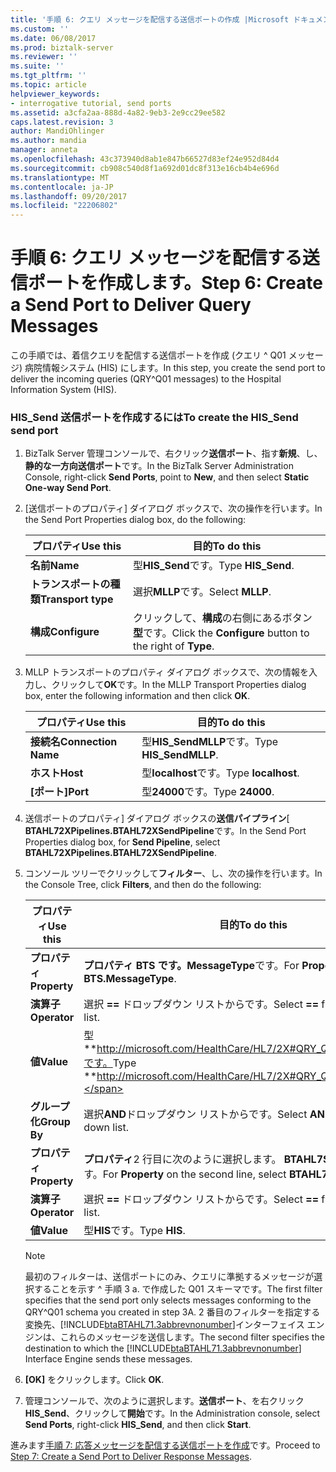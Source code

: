 ```yaml
---
title: '手順 6: クエリ メッセージを配信する送信ポートの作成 |Microsoft ドキュメント'
ms.custom: ''
ms.date: 06/08/2017
ms.prod: biztalk-server
ms.reviewer: ''
ms.suite: ''
ms.tgt_pltfrm: ''
ms.topic: article
helpviewer_keywords:
- interrogative tutorial, send ports
ms.assetid: a3cfa2aa-888d-4a82-9eb3-2e9cc29ee582
caps.latest.revision: 3
author: MandiOhlinger
ms.author: mandia
manager: anneta
ms.openlocfilehash: 43c373940d8ab1e847b66527d83ef24e952d84d4
ms.sourcegitcommit: cb908c540d8f1a692d01dc8f313e16cb4b4e696d
ms.translationtype: MT
ms.contentlocale: ja-JP
ms.lasthandoff: 09/20/2017
ms.locfileid: "22206802"
---
```

# <a name="step-6-create-a-send-port-to-deliver-query-messages"></a><span data-ttu-id="6d240-102">手順 6: クエリ メッセージを配信する送信ポートを作成します。</span><span class="sxs-lookup"><span data-stu-id="6d240-102">Step 6: Create a Send Port to Deliver Query Messages</span></span>
<span data-ttu-id="6d240-103">この手順では、着信クエリを配信する送信ポートを作成 (クエリ ^ Q01 メッセージ) 病院情報システム (HIS) にします。</span><span class="sxs-lookup"><span data-stu-id="6d240-103">In this step, you create the send port to deliver the incoming queries (QRY^Q01 messages) to the Hospital Information System (HIS).</span></span>  
  
### <a name="to-create-the-hissend-send-port"></a><span data-ttu-id="6d240-104">HIS_Send 送信ポートを作成するには</span><span class="sxs-lookup"><span data-stu-id="6d240-104">To create the HIS_Send send port</span></span>  
  
1.  <span data-ttu-id="6d240-105">BizTalk Server 管理コンソールで、右クリック**送信ポート**、指す**新規**、し、**静的な一方向送信ポート**です。</span><span class="sxs-lookup"><span data-stu-id="6d240-105">In the BizTalk Server Administration Console, right-click **Send Ports**, point to **New**, and then select **Static One-way Send Port**.</span></span>  
  
2.  <span data-ttu-id="6d240-106">[送信ポートのプロパティ] ダイアログ ボックスで、次の操作を行います。</span><span class="sxs-lookup"><span data-stu-id="6d240-106">In the Send Port Properties dialog box, do the following:</span></span>  
  
    |<span data-ttu-id="6d240-107">プロパティ</span><span class="sxs-lookup"><span data-stu-id="6d240-107">Use this</span></span>|<span data-ttu-id="6d240-108">目的</span><span class="sxs-lookup"><span data-stu-id="6d240-108">To do this</span></span>|  
    |--------------|----------------|  
    |<span data-ttu-id="6d240-109">**名前**</span><span class="sxs-lookup"><span data-stu-id="6d240-109">**Name**</span></span>|<span data-ttu-id="6d240-110">型**HIS_Send**です。</span><span class="sxs-lookup"><span data-stu-id="6d240-110">Type **HIS_Send**.</span></span>|  
    |<span data-ttu-id="6d240-111">**トランスポートの種類**</span><span class="sxs-lookup"><span data-stu-id="6d240-111">**Transport type**</span></span>|<span data-ttu-id="6d240-112">選択**MLLP**です。</span><span class="sxs-lookup"><span data-stu-id="6d240-112">Select **MLLP**.</span></span>|  
    |<span data-ttu-id="6d240-113">**構成**</span><span class="sxs-lookup"><span data-stu-id="6d240-113">**Configure**</span></span>|<span data-ttu-id="6d240-114">クリックして、**構成**の右側にあるボタン**型**です。</span><span class="sxs-lookup"><span data-stu-id="6d240-114">Click the **Configure** button to the right of **Type**.</span></span>|  
  
3.  <span data-ttu-id="6d240-115">MLLP トランスポートのプロパティ ダイアログ ボックスで、次の情報を入力し、クリックして**OK**です。</span><span class="sxs-lookup"><span data-stu-id="6d240-115">In the MLLP Transport Properties dialog box, enter the following information and then click **OK**.</span></span>  
  
    |<span data-ttu-id="6d240-116">プロパティ</span><span class="sxs-lookup"><span data-stu-id="6d240-116">Use this</span></span>|<span data-ttu-id="6d240-117">目的</span><span class="sxs-lookup"><span data-stu-id="6d240-117">To do this</span></span>|  
    |--------------|----------------|  
    |<span data-ttu-id="6d240-118">**接続名**</span><span class="sxs-lookup"><span data-stu-id="6d240-118">**Connection Name**</span></span>|<span data-ttu-id="6d240-119">型**HIS_SendMLLP**です。</span><span class="sxs-lookup"><span data-stu-id="6d240-119">Type **HIS_SendMLLP**.</span></span>|  
    |<span data-ttu-id="6d240-120">**ホスト**</span><span class="sxs-lookup"><span data-stu-id="6d240-120">**Host**</span></span>|<span data-ttu-id="6d240-121">型**localhost**です。</span><span class="sxs-lookup"><span data-stu-id="6d240-121">Type **localhost**.</span></span>|  
    |<span data-ttu-id="6d240-122">**[ポート]**</span><span class="sxs-lookup"><span data-stu-id="6d240-122">**Port**</span></span>|<span data-ttu-id="6d240-123">型**24000**です。</span><span class="sxs-lookup"><span data-stu-id="6d240-123">Type **24000**.</span></span>|  
  
4.  <span data-ttu-id="6d240-124">送信ポートのプロパティ] ダイアログ ボックスの**送信パイプライン**[ **BTAHL72XPipelines.BTAHL72XSendPipeline**です。</span><span class="sxs-lookup"><span data-stu-id="6d240-124">In the Send Port Properties dialog box, for **Send Pipeline**, select **BTAHL72XPipelines.BTAHL72XSendPipeline**.</span></span>  
  
5.  <span data-ttu-id="6d240-125">コンソール ツリーでクリックして**フィルター**、し、次の操作を行います。</span><span class="sxs-lookup"><span data-stu-id="6d240-125">In the Console Tree, click **Filters**, and then do the following:</span></span>  
  
    |<span data-ttu-id="6d240-126">プロパティ</span><span class="sxs-lookup"><span data-stu-id="6d240-126">Use this</span></span>|<span data-ttu-id="6d240-127">目的</span><span class="sxs-lookup"><span data-stu-id="6d240-127">To do this</span></span>|  
    |--------------|----------------|  
    |<span data-ttu-id="6d240-128">**プロパティ**</span><span class="sxs-lookup"><span data-stu-id="6d240-128">**Property**</span></span>|<span data-ttu-id="6d240-129">**プロパティ** **BTS です。MessageType**です。</span><span class="sxs-lookup"><span data-stu-id="6d240-129">For **Property**, select **BTS.MessageType**.</span></span>|  
    |<span data-ttu-id="6d240-130">**演算子**</span><span class="sxs-lookup"><span data-stu-id="6d240-130">**Operator**</span></span>|<span data-ttu-id="6d240-131">選択 **==** ドロップダウン リストからです。</span><span class="sxs-lookup"><span data-stu-id="6d240-131">Select **==** from the drop-down list.</span></span>|  
    |<span data-ttu-id="6d240-132">**値**</span><span class="sxs-lookup"><span data-stu-id="6d240-132">**Value**</span></span>|<span data-ttu-id="6d240-133">型**http://microsoft.com/HealthCare/HL7/2X#QRY_Q01_24_GLO_DEF**です。</span><span class="sxs-lookup"><span data-stu-id="6d240-133">Type **http://microsoft.com/HealthCare/HL7/2X#QRY_Q01_24_GLO_DEF**.</span></span>|  
    |<span data-ttu-id="6d240-134">**グループ化**</span><span class="sxs-lookup"><span data-stu-id="6d240-134">**Group By**</span></span>|<span data-ttu-id="6d240-135">選択**AND**ドロップダウン リストからです。</span><span class="sxs-lookup"><span data-stu-id="6d240-135">Select **AND** from the drop-down list.</span></span>|  
    |<span data-ttu-id="6d240-136">**プロパティ**</span><span class="sxs-lookup"><span data-stu-id="6d240-136">**Property**</span></span>|<span data-ttu-id="6d240-137">**プロパティ**2 行目に次のように選択します。 **BTAHL7Schemas.MSH5_1**です。</span><span class="sxs-lookup"><span data-stu-id="6d240-137">For **Property** on the second line, select **BTAHL7Schemas.MSH5_1**.</span></span>|  
    |<span data-ttu-id="6d240-138">**演算子**</span><span class="sxs-lookup"><span data-stu-id="6d240-138">**Operator**</span></span>|<span data-ttu-id="6d240-139">選択 **==** ドロップダウン リストからです。</span><span class="sxs-lookup"><span data-stu-id="6d240-139">Select **==** from the drop-down list.</span></span>|  
    |<span data-ttu-id="6d240-140">**値**</span><span class="sxs-lookup"><span data-stu-id="6d240-140">**Value**</span></span>|<span data-ttu-id="6d240-141">型**HIS**です。</span><span class="sxs-lookup"><span data-stu-id="6d240-141">Type **HIS**.</span></span>|  
  
    > [!NOTE]
    >  <span data-ttu-id="6d240-142">最初のフィルターは、送信ポートにのみ、クエリに準拠するメッセージが選択することを示す ^ 手順 3 a. で作成した Q01 スキーマです。</span><span class="sxs-lookup"><span data-stu-id="6d240-142">The first filter specifies that the send port only selects messages conforming to the QRY^Q01 schema you created in step 3A.</span></span> <span data-ttu-id="6d240-143">2 番目のフィルターを指定する変換先、[!INCLUDE[btaBTAHL71.3abbrevnonumber](../../includes/btabtahl71-3abbrevnonumber-md.md)]インターフェイス エンジンは、これらのメッセージを送信します。</span><span class="sxs-lookup"><span data-stu-id="6d240-143">The second filter specifies the destination to which the [!INCLUDE[btaBTAHL71.3abbrevnonumber](../../includes/btabtahl71-3abbrevnonumber-md.md)] Interface Engine sends these messages.</span></span>  
  
6.  <span data-ttu-id="6d240-144">**[OK]** をクリックします。</span><span class="sxs-lookup"><span data-stu-id="6d240-144">Click **OK**.</span></span>  
  
7.  <span data-ttu-id="6d240-145">管理コンソールで、次のように選択します。**送信ポート**、を右クリック**HIS_Send**、クリックして**開始**です。</span><span class="sxs-lookup"><span data-stu-id="6d240-145">In the Administration console, select **Send Ports**, right-click **HIS_Send**, and then click **Start**.</span></span>  
  
 <span data-ttu-id="6d240-146">進みます[手順 7: 応答メッセージを配信する送信ポートを作成](../../adapters-and-accelerators/accelerator-hl7/step-7-create-a-send-port-to-deliver-response-messages.md)です。</span><span class="sxs-lookup"><span data-stu-id="6d240-146">Proceed to [Step 7: Create a Send Port to Deliver Response Messages](../../adapters-and-accelerators/accelerator-hl7/step-7-create-a-send-port-to-deliver-response-messages.md).</span></span>
